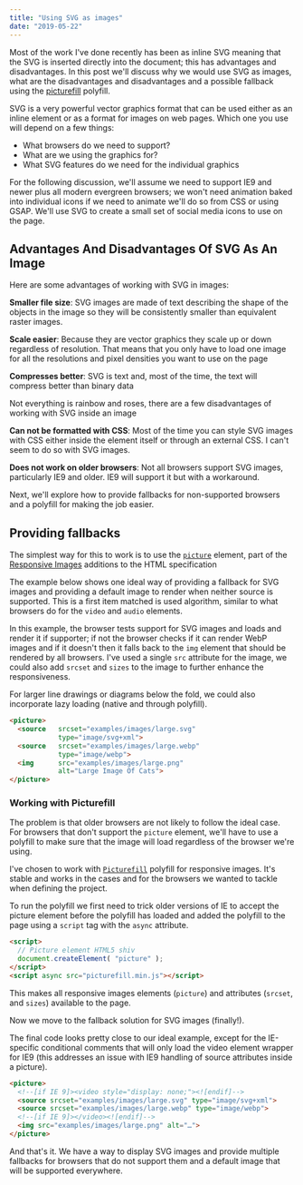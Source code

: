 ```yaml
---
title: "Using SVG as images"
date: "2019-05-22"
---
```


Most of the work I've done recently has been as inline SVG meaning that the SVG is inserted directly into the document; this has advantages and disadvantages. In this post we'll discuss why we would use SVG as images, what are the disadvantages and disadvantages and a possible fallback using the [picturefill](http://scottjehl.github.io/picturefill/) polyfill.

SVG is a very powerful vector graphics format that can be used either as an inline element or as a format for images on web pages. Which one you use will depend on a few things:

- What browsers do we need to support?
- What are we using the graphics for?
- What SVG features do we need for the individual graphics

For the following discussion, we'll assume we need to support IE9 and newer plus all modern evergreen browsers; we won't need animation baked into individual icons if we need to animate we'll do so from CSS or using GSAP. We'll use SVG to create a small set of social media icons to use on the page.

## Advantages And Disadvantages Of SVG As An Image

Here are some advantages of working with SVG in images:

**Smaller file size**: SVG images are made of text describing the shape of the objects in the image so they will be consistently smaller than equivalent raster images.

**Scale easier**: Because they are vector graphics they scale up or down regardless of resolution. That means that you only have to load one image for all the resolutions and pixel densities you want to use on the page

**Compresses better**: SVG is text and, most of the time, the text will compress better than binary data

Not everything is rainbow and roses, there are a few disadvantages of working with SVG inside an image

**Can not be formatted with CSS**: Most of the time you can style SVG images with CSS either inside the element itself or through an external CSS. I can't seem to do so with SVG images.

**Does not work on older browsers**: Not all browsers support SVG images, particularly IE9 and older. IE9 will support it but with a workaround.

Next, we'll explore how to provide fallbacks for non-supported browsers and a polyfill for making the job easier.

## Providing fallbacks

The simplest way for this to work is to use the [`picture`](https://html.spec.whatwg.org/multipage/embedded-content.html#the-picture-element) element, part of the [Responsive Images](https://responsiveimages.org/) additions to the HTML specification

The example below shows one ideal way of providing a fallback for SVG images and providing a default image to render when neither source is supported. This is a first item matched is used algorithm, similar to what browsers do for the `video` and `audio` elements.

In this example, the browser tests support for SVG images and loads and render it if supporter; if not the browser checks if it can render WebP images and if it doesn't then it falls back to the `img` element that should be rendered by all browsers. I've used a single `src` attribute for the image, we could also add `srcset` and `sizes` to the image to further enhance the responsiveness.

For larger line drawings or diagrams below the fold, we could also incorporate lazy loading (native and through polyfill).

```html
<picture>
  <source   srcset="examples/images/large.svg"
            type="image/svg+xml">
  <source   srcset="examples/images/large.webp"
            type="image/webp">
  <img      src="examples/images/large.png"
            alt="Large Image Of Cats">
</picture>
```

### Working with Picturefill

The problem is that older browsers are not likely to follow the ideal case. For browsers that don't support the `picture` element, we'll have to use a polyfill to make sure that the image will load regardless of the browser we're using.

I've chosen to work with [`Picturefill`](http://scottjehl.github.io/picturefill/) polyfill for responsive images. It's stable and works in the cases and for the browsers we wanted to tackle when defining the project.

To run the polyfill we first need to trick older versions of IE to accept the picture element before the polyfill has loaded and added the polyfill to the page using a `script` tag with the `async` attribute.

```html
<script>
  // Picture element HTML5 shiv
  document.createElement( "picture" );
</script>
<script async src="picturefill.min.js"></script>
```

This makes all responsive images elements (`picture`) and attributes (`srcset`, and `sizes`) available to the page.

Now we move to the fallback solution for SVG images (finally!).

The final code looks pretty close to our ideal example, except for the IE-specific conditional comments that will only load the video element wrapper for IE9 (this addresses an issue with IE9 handling of source attributes inside a picture).

```html
<picture>
  <!--[if IE 9]><video style="display: none;"><![endif]-->
  <source srcset="examples/images/large.svg" type="image/svg+xml">
  <source srcset="examples/images/large.webp" type="image/webp">
  <!--[if IE 9]></video><![endif]-->
  <img src="examples/images/large.png" alt="…">
</picture>
```

And that's it. We have a way to display SVG images and provide multiple fallbacks for browsers that do not support them and a default image that will be supported everywhere.

